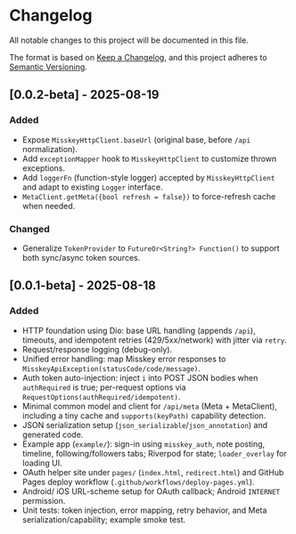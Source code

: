 # Changelog

All notable changes to this project will be documented in this file.

The format is based on [Keep a Changelog](https://keepachangelog.com/en/1.0.0/),
and this project adheres to [Semantic Versioning](https://semver.org/spec/v2.0.0.html).

## [0.0.2-beta] - 2025-08-19

### Added
- Expose `MisskeyHttpClient.baseUrl` (original base, before `/api` normalization).
- Add `exceptionMapper` hook to `MisskeyHttpClient` to customize thrown exceptions.
- Add `loggerFn` (function-style logger) accepted by `MisskeyHttpClient` and adapt to existing `Logger` interface.
- `MetaClient.getMeta({bool refresh = false})` to force-refresh cache when needed.

### Changed
- Generalize `TokenProvider` to `FutureOr<String?> Function()` to support both sync/async token sources.

## [0.0.1-beta] - 2025-08-18

### Added
- HTTP foundation using Dio: base URL handling (appends `/api`), timeouts, and idempotent retries (429/5xx/network) with jitter via `retry`.
- Request/response logging (debug-only).
- Unified error handling: map Misskey error responses to `MisskeyApiException(statusCode/code/message)`.
- Auth token auto-injection: inject `i` into POST JSON bodies when `authRequired` is true; per-request options via `RequestOptions(authRequired/idempotent)`.
- Minimal common model and client for `/api/meta` (Meta + MetaClient), including a tiny cache and `supports(keyPath)` capability detection.
- JSON serialization setup (`json_serializable`/`json_annotation`) and generated code.
- Example app (`example/`): sign-in using `misskey_auth`, note posting, timeline, following/followers tabs; Riverpod for state; `loader_overlay` for loading UI.
- OAuth helper site under `pages/` (`index.html`, `redirect.html`) and GitHub Pages deploy workflow (`.github/workflows/deploy-pages.yml`).
- Android/ iOS URL-scheme setup for OAuth callback; Android `INTERNET` permission.
- Unit tests: token injection, error mapping, retry behavior, and Meta serialization/capability; example smoke test.